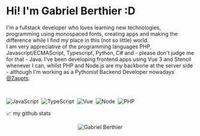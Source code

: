 # Hi! I'm Gabriel Berthier :D

I'm a fullstack developer who loves learning new technologies, programming using monospaced fonts, creating apps and making the difference while I find my place in this (not so little) world.
<br />
I am very appreciative of the programming languages PHP, Javascript/ECMAScript, Typescript, Python, C# and - please don't judge me for that - Java. 
I've been developing frontend apps using Vue 3 and Stencil whenever I can, whilst PHP and Node.js are my backbone at the server side - although I'm working as a Pythonist Backend Developer nowadays [@Zappts](https://zappts.com/).

<br>

![JavaScript](https://img.shields.io/badge/-JavaScript-FEAE32?style=flat&logoColor=fff&logo=javascript)&nbsp;
![TypeScript](https://img.shields.io/badge/-TypeScript-007ACC?style=flat&logoColor=fff&logo=typescript)&nbsp;
![Vue](https://img.shields.io/badge/-Vue.js-41BA82?style=flat&logoColor=fff&logo=vue.js)&nbsp;
![Node](https://img.shields.io/badge/-Node.js-5B9856?style=flat&logoColor=fff&logo=node.js)&nbsp;
![PHP](https://img.shields.io/badge/-PHP-369?style=flat&logoColor=fff&logo=php)&nbsp;

📈 my github stats

<p align="center"> <img src="https://github-readme-stats.vercel.app/api?username=gabrielberthier&show_icons=true&theme=gotham" alt="Gabriel Berthier" />
